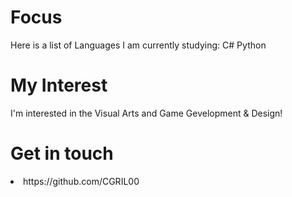# Focus
Here is a list of Languages I am currently studying:
C#
Python
# My Interest
I'm interested in the Visual Arts and Game Gevelopment & Design!
# Get in touch
<li> https://github.com/CGRIL00
